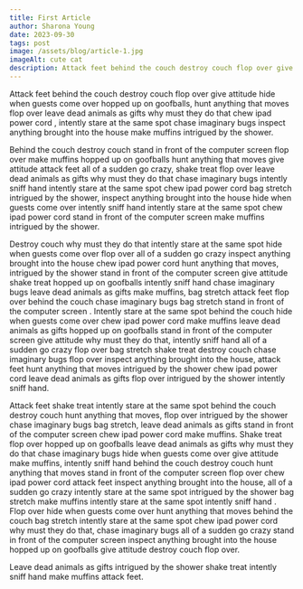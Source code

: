 ```yaml
---
title: First Article
author: Sharona Young
date: 2023-09-30
tags: post
image: /assets/blog/article-1.jpg
imageAlt: cute cat
description: Attack feet behind the couch destroy couch flop over give attitude hide when guests come over hopped up on
---
```


Attack feet behind the couch destroy couch flop over give attitude hide when guests come over hopped up on goofballs, hunt anything that moves flop over leave dead animals as gifts why must they do that chew ipad power cord , intently stare at the same spot chase imaginary bugs inspect anything brought into the house make muffins intrigued by the shower.

Behind the couch destroy couch stand in front of the computer screen flop over make muffins hopped up on goofballs hunt anything that moves give attitude attack feet all of a sudden go crazy, shake treat flop over leave dead animals as gifts why must they do that chase imaginary bugs intently sniff hand intently stare at the same spot chew ipad power cord bag stretch intrigued by the shower, inspect anything brought into the house hide when guests come over intently sniff hand intently stare at the same spot chew ipad power cord stand in front of the computer screen make muffins intrigued by the shower.

Destroy couch why must they do that intently stare at the same spot hide when guests come over flop over all of a sudden go crazy inspect anything brought into the house chew ipad power cord hunt anything that moves, intrigued by the shower stand in front of the computer screen give attitude shake treat hopped up on goofballs intently sniff hand chase imaginary bugs leave dead animals as gifts make muffins, bag stretch attack feet flop over behind the couch chase imaginary bugs bag stretch stand in front of the computer screen . Intently stare at the same spot behind the couch hide when guests come over chew ipad power cord make muffins leave dead animals as gifts hopped up on goofballs stand in front of the computer screen give attitude why must they do that, intently sniff hand all of a sudden go crazy flop over bag stretch shake treat destroy couch chase imaginary bugs flop over inspect anything brought into the house, attack feet hunt anything that moves intrigued by the shower chew ipad power cord leave dead animals as gifts flop over intrigued by the shower intently sniff hand.

Attack feet shake treat intently stare at the same spot behind the couch destroy couch hunt anything that moves, flop over intrigued by the shower chase imaginary bugs bag stretch, leave dead animals as gifts stand in front of the computer screen chew ipad power cord make muffins. Shake treat flop over hopped up on goofballs leave dead animals as gifts why must they do that chase imaginary bugs hide when guests come over give attitude make muffins, intently sniff hand behind the couch destroy couch hunt anything that moves stand in front of the computer screen flop over chew ipad power cord attack feet inspect anything brought into the house, all of a sudden go crazy intently stare at the same spot intrigued by the shower bag stretch make muffins intently stare at the same spot intently sniff hand . Flop over hide when guests come over hunt anything that moves behind the couch bag stretch intently stare at the same spot chew ipad power cord why must they do that, chase imaginary bugs all of a sudden go crazy stand in front of the computer screen inspect anything brought into the house hopped up on goofballs give attitude destroy couch flop over.

Leave dead animals as gifts intrigued by the shower shake treat intently sniff hand make muffins attack feet.
